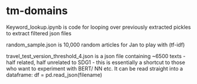 # tm-domains

Keyword_lookup.ipynb is code for looping over previously extracted pickles to extract filtered json files

random_sample.json is 10,000 random articles for Jan to play with (tf-idf)

travel_test_version_threshold_4.json is a json file containing ~6500 texts - half related, half unrelated to SDG1 - this is essentially a shortcut to those who want to experiment with BERT/ NN etc. It can be read straight into a dataframe: df = pd.read_json(filename)
